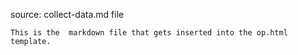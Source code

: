 source: collect-data.md file

    This is the  markdown file that gets inserted into the op.html template.
